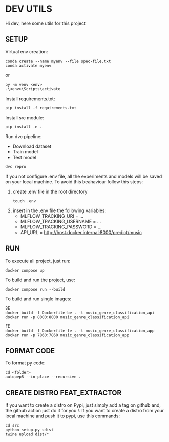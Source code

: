 # DEV UTILS
Hi dev, here some utils for this project

## SETUP

Virtual env creation:

```
conda create --name myenv --file spec-file.txt
conda activate myenv
```
or
```
py -m venv <env>
.\<env>\Scripts\activate
```

Install requirements.txt:
```
pip install -f requirements.txt
```

Install src module:
```
pip install -e .
```

Run dvc pipeline:
* Download dataset
* Train model
* Test model

```
dvc repro
```
If you not configure .env file, all the experiments and models will be saved on your local machine.
To avoid this beahaviour follow this steps:

1. create .env file in the root directory
     ```
     touch .env
     ```
2. insert in the .env file the following variables:
    * MLFLOW_TRACKING_URI = ...
    * MLFLOW_TRACKING_USERNAME = ...
    * MLFLOW_TRACKING_PASSWORD = ...
    * API_URL = http://host.docker.internal:8000/predict/music

## RUN

To execute all project, just run:
```
docker compose up
```
To build and run the project, use:
```
docker compose run --build
```

To build and run single images:

```
BE
docker build -f Dockerfile-be . -t music_genre_classification_api 
docker run -p 8000:8000 music_genre_classification_api

FE
docker build -f Dockerfile-fe . -t music_genre_classification_app
docker run -p 7860:7860 music_genre_classification_app
```

## FORMAT CODE

To format py code:
```
cd <folder>
autopep8 --in-place --recursive .
```

## CREATE DISTRO FEAT_EXTRACTOR
If you want to create a distro on Pypi, just simply add a tag on github and, the github action just do it for you !.
If you want to create a distro from your local machine and push it to pypi, use this commands:

```
cd src
python setup.py sdist
twine upload dist/*
```
